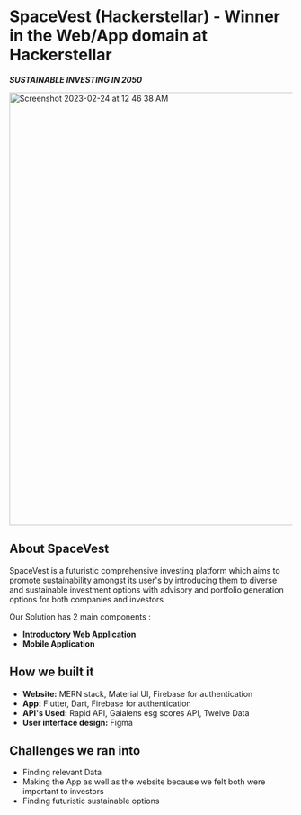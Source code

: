 # SpaceVest (Hackerstellar) - Winner in the Web/App domain at Hackerstellar

**_SUSTAINABLE INVESTING IN 2050_**

<img width="769" alt="Screenshot 2023-02-24 at 12 46 38 AM" src="https://user-images.githubusercontent.com/71224019/221008094-478f6ac9-7845-43b4-9314-3a9e9eea9bc5.png">


## About SpaceVest

SpaceVest is a futuristic comprehensive investing platform which aims to promote sustainability amongst its user's by introducing them to diverse and sustainable investment options with advisory and portfolio generation options for both companies and investors

Our Solution has 2 main components :
* **Introductory Web Application**
* **Mobile Application**

## How we built it

* **Website:** MERN stack, Material UI, Firebase for authentication
* **App:** Flutter, Dart, Firebase for authentication
* **API's Used:** Rapid API, Gaialens esg scores API, Twelve Data
* **User interface design:** Figma


## Challenges we ran into

* Finding relevant Data
* Making the App as well as the website because we felt both were important to investors
* Finding futuristic sustainable options
